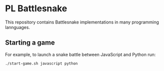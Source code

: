 # PL Battlesnake

This repository contains Battlesnake implementations in many programming
lannguages.

## Starting a game

For example, to launch a snake battle between JavaScript and Python run:

```shell
./start-game.sh javascript python
```
